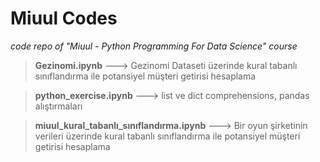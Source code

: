 # Miuul Codes
_code repo of "Miuul - Python Programming For Data Science" course_

> **Gezinomi.ipynb** ---> Gezinomi Dataseti üzerinde kural tabanlı sınıflandırma ile potansiyel müşteri getirisi hesaplama

> **python_exercise.ipynb** ---> list ve dict comprehensions, pandas alıştırmaları

> **miuul_kural_tabanlı_sınıflandırma.ipynb** ---> Bir oyun şirketinin verileri üzerinde kural tabanlı sınıflandırma ile potansiyel müşteri getirisi hesaplama


